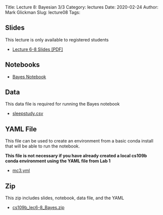 Title: Lecture 8: Bayesian 3/3
Category: lectures
Date: 2020-02-24
Author: Mark Glickman
Slug: lecture08
Tags:


## Slides
This lecture is only available to registered students

- [Lecture 6-8 Slides [PDF]](https://canvas.harvard.edu/files/9261980/download?download_frd=1)

## Notebooks
- [Bayes Notebook](https://canvas.harvard.edu/files/9250786/download?download_frd=1)

## Data
This data file is required for running the Bayes notebook

- [sleepstudy.csv](https://canvas.harvard.edu/files/9250788/download?download_frd=1)

## YAML File
This file can be used to create an environment from a basic conda install that will be able to run the notebook.

**This file is not necessary if you have already created a local cs109b conda environment using the YAML file from Lab 1**

- [mc3.yml](https://canvas.harvard.edu/files/9250787/download?download_frd=1)

## Zip
This zip includes slides, notebook, data file, and the YAML

- [cs109b_lec6-8_Bayes.zip](https://canvas.harvard.edu/files/9376396/download?download_frd=1)
